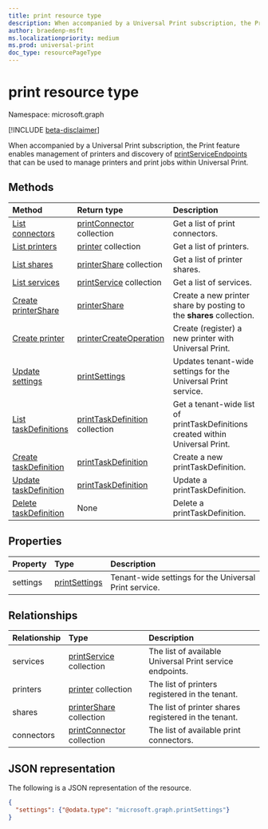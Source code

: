 ```yaml
---
title: print resource type
description: When accompanied by a Universal Print subscription, the Print feature enables management of printers and discovery of printServiceEndpoints that can be used to manage printers and print jobs within Universal Print.
author: braedenp-msft
ms.localizationpriority: medium
ms.prod: universal-print
doc_type: resourcePageType
---
```


# print resource type

Namespace: microsoft.graph

[!INCLUDE [beta-disclaimer](../../includes/beta-disclaimer.md)]

When accompanied by a Universal Print subscription, the Print feature enables management of printers and discovery of [printServiceEndpoints](printserviceendpoint.md) that can be used to manage printers and print jobs within Universal Print.

## Methods

| Method                                                         | Return type                                              | Description                                                                    |
| :------------------------------------------------------------- | :------------------------------------------------------- | :----------------------------------------------------------------------------- |
| [List connectors](../api/print-list-connectors.md)             | [printConnector](printconnector.md) collection           | Get a list of print connectors.                                                |
| [List printers](../api/print-list-printers.md)                 | [printer](printer.md) collection                         | Get a list of printers.                                                        |
| [List shares](../api/print-list-shares.md)                     | [printerShare](printershare.md) collection               | Get a list of printer shares.                                                  |
| [List services](../api/print-list-services.md)                 | [printService](printservice.md) collection               | Get a list of services.                                                        |
| [Create printerShare](../api/print-post-shares.md)             | [printerShare](printershare.md)                          | Create a new printer share by posting to the **shares** collection.            |
| [Create printer](../api/printer-create.md)                     | [printerCreateOperation](printerCreateOperation.md)      | Create (register) a new printer with Universal Print.                          |
| [Update settings](../api/print-update-settings.md)             | [printSettings](printsettings.md)                        | Updates tenant-wide settings for the Universal Print service.                  |
| [List taskDefinitions](../api/print-list-taskdefinitions.md)   | [printTaskDefinition](printtaskdefinition.md) collection | Get a tenant-wide list of printTaskDefinitions created within Universal Print. |
| [Create taskDefinition](../api/print-post-taskdefinitions.md)  | [printTaskDefinition](printtaskdefinition.md)            | Create a new printTaskDefinition.                                              |
| [Update taskDefinition](../api/print-update-taskdefinition.md) | [printTaskDefinition](printtaskdefinition.md)            | Update a printTaskDefinition.                                                  |
| [Delete taskDefinition](../api/print-delete-taskdefinition.md) | None                                                     | Delete a printTaskDefinition.                                                  |

## Properties

| Property | Type                              | Description                                           |
| :------- | :-------------------------------- | :---------------------------------------------------- |
| settings | [printSettings](printsettings.md) | Tenant-wide settings for the Universal Print service. |

## Relationships

| Relationship | Type                                           | Description                                              |
| :----------- | :--------------------------------------------- | :------------------------------------------------------- |
| services     | [printService](printservice.md) collection     | The list of available Universal Print service endpoints. |
| printers     | [printer](printer.md) collection               | The list of printers registered in the tenant.           |
| shares       | [printerShare](printershare.md) collection     | The list of printer shares registered in the tenant.     |
| connectors   | [printConnector](printconnector.md) collection | The list of available print connectors.                  |

## JSON representation

The following is a JSON representation of the resource.

<!-- {
  "blockType": "resource",
  "optionalProperties": [

  ],
  "@odata.type": "microsoft.graph.print",
  "keyProperty": "settings"
}-->

```json
{
  "settings": {"@odata.type": "microsoft.graph.printSettings"}
}
```

<!-- uuid: 8fcb5dbc-d5aa-4681-8e31-b001d5168d79
2015-10-25 14:57:30 UTC -->

<!-- {
  "type": "#page.annotation",
  "description": "print resource",
  "keywords": "",
  "section": "documentation",
  "tocPath": "",
  "suppressions": [ 
  ]
}-->
